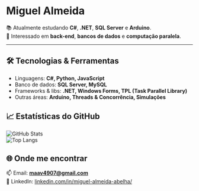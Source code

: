 # Miguel Almeida  

📚 Atualmente estudando **C#**, **.NET**, **SQL Server** e **Arduino**.  
🚀 Interessado em **back-end**, **bancos de dados** e **computação paralela**.  

---

## 🛠️ Tecnologias & Ferramentas
- Linguagens: **C#, Python, JavaScript**
- Banco de dados: **SQL Server, MySQL**
- Frameworks & libs: **.NET, Windows Forms, TPL (Task Parallel Library)**
- Outras áreas: **Arduino, Threads & Concorrência, Simulações**

## 📈 Estatísticas do GitHub
![GitHub Stats](https://github-readme-stats.vercel.app/api?username=LMaav&show_icons=true&theme=radical)  
![Top Langs](https://github-readme-stats.vercel.app/api/top-langs/?username=LMaav&layout=compact&theme=radical)

## 🌐 Onde me encontrar
📫 Email: **maav4907@gmail.com**  
💼 LinkedIn: [linkedin.com/in/miguel-almeida-abelha/](https://www.linkedin.com/in/miguel-almeida-abelha/)  
